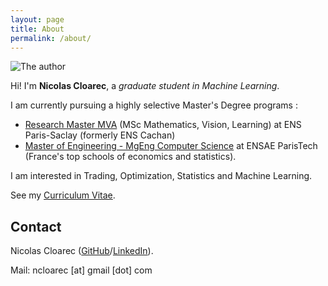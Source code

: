 ```yaml
---
layout: page
title: About
permalink: /about/
---
```


![The author](../assets/images/me.jpg)

Hi! I'm **Nicolas Cloarec**, a *graduate student in Machine Learning*.

I am currently pursuing a highly selective Master's Degree programs :
*  [Research Master MVA](https://www.enpc.fr/en/masters-mathematics-vision-learning) (MSc Mathematics, Vision, Learning) at ENS Paris-Saclay (formerly ENS Cachan)
* [Master of Engineering - MgEng Computer Science](http://www.ensae.fr/en/data-science/) at ENSAE ParisTech (France's top schools of economics and statistics).


I am interested in Trading, Optimization, Statistics and Machine Learning.

See my [Curriculum Vitae](http://ncloarec.github.io/PDF/Cloarec_CV.pdf).

<!-- ## Current research interests -->

<!-- Besides what I do at work, I am interested in a variety of topics in Machine Learning, notably in statistical learning and optimisation.

* Non-euclidean geometry in Machine Learning (manifold learning, Riemannian optimisation)
* Approximate inference in probabilistic graphical models
* Representation learning and component analysis
* Tensor methods, sparse coding, compressed sensing (see my MSc thesis)
* Social network analysis, more precisely influence propagation

My preferred applications are in data science, computer vision, and medical research. -->

## Contact

Nicolas Cloarec ([GitHub](http://github.com/ncloarec)/[LinkedIn](https://linkedin.com/in/nicolas-cloarec-555157109)).

Mail: ncloarec [at] gmail [dot] com
